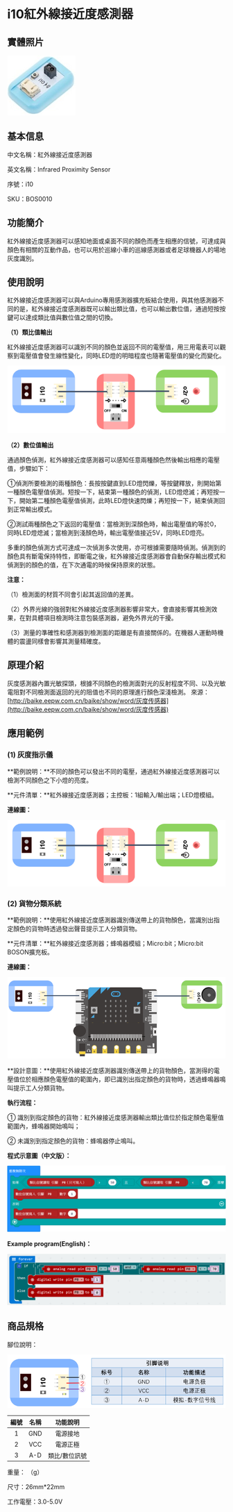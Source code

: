 # i10紅外線接近度感測器

## 實體照片

![](../../.gitbook/assets/infrared_proximity_sensor.jpg)

## 基本信息

中文名稱：紅外線接近度感測器

英文名稱：Infrared Proximity Sensor

序號：i10

SKU：BOS0010

## 功能簡介

紅外線接近度感測器可以感知地面或桌面不同的顏色而產生相應的信號，可達成與顏色有相關的互動作品，也可以用於巡線小車的巡線感測器或者足球機器人的場地灰度識別。

## 使用說明

紅外線接近度感測器可以與Arduino專用感測器擴充板結合使用，與其他感測器不同的是，紅外線接近度感測器既可以輸出類比值，也可以輸出數位值，通過短按按鍵可以達成類比值與數位值之間的切換。

**（1）類比值輸出**

紅外線接近度感測器可以識別不同的顏色並返回不同的電壓值，用三用電表可以觀察到電壓值會發生線性變化，同時LED燈的明暗程度也隨著電壓值的變化而變化。

![](../../.gitbook/assets/infrared_proximity_sensor_ui.png)

**（2）數位值輸出**

通過顏色偵測，紅外線接近度感測器可以感知任意兩種顏色然後輸出相應的電壓值，步驟如下：

①偵測所要檢測的兩種顏色：長按按鍵直到LED燈閃爍，等按鍵釋放，則開始第一種顏色電壓值偵測。短按一下，結束第一種顏色的偵測，LED燈熄滅；再短按一下，開始第二種顏色電壓值偵測，此時LED燈快速閃爍；再短按一下，結束偵測回到正常輸出模式。

②測試兩種顏色之下返回的電壓值：當檢測到深顏色時，輸出電壓值約等於0，同時LED燈熄滅；當檢測到淺顏色時，輸出電壓值接近5V，同時LED燈亮。

多重的顏色偵測方式可達成一次偵測多次使用，亦可根據需要隨時偵測。偵測到的顏色具有斷電保持特性，即斷電之後，紅外線接近度感測器會自動保存輸出模式和偵測到的顏色的值，在下次通電的時候保持原來的狀態。

**注意：**

（1）檢測面的材質不同會引起其返回值的差異。

（2）外界光線的強弱對紅外線接近度感測器影響非常大，會直接影響其檢測效果，在對具體項目檢測時注意包裝感測器，避免外界光的干擾。

（3）測量的準確性和感測器到檢測面的距離是有直接關係的。在機器人運動時機體的震盪同樣會影響其測量精確度。

## 原理介紹

灰度感測器內置光敏探頭，根據不同顏色的檢測面對光的反射程度不同、以及光敏電阻對不同檢測面返回的光的阻值也不同的原理進行顏色深淺檢測。 來源：[http://baike.eepw.com.cn/baike/show/word/灰度传感器](http://baike.eepw.com.cn/baike/show/word/灰度传感器)

## 應用範例

### \(1\) 灰度指示儀

**範例說明：**不同的顏色可以發出不同的電壓，通過紅外線接近度感測器可以檢測不同顏色之下小燈的亮度。

**元件清單：**紅外線接近度感測器；主控板：1組輸入/輸出端；LED燈模組。

**連線圖：**

![](../../.gitbook/assets/infrared_proximity_sensor_example1.png)

### \(2\) 貨物分類系統

**範例說明：**使用紅外線接近度感測器識別傳送帶上的貨物顏色，當識別出指定顏色的貨物時透過發出聲音提示工人分類貨物。

**元件清單：**紅外線接近度感測器；蜂鳴器模組；Micro:bit；Micro:bit BOSON擴充板。

**連線圖：**

![](../../.gitbook/assets/infrared_proximity_sensor_example2.png)

**設計意圖：**使用紅外線接近度感測器識別傳送帶上的貨物顏色，當測得的電壓值位於相應顏色電壓值的範圍內，即已識別出指定顏色的貨物時，透過蜂鳴器鳴叫提示工人分類貨物。

**執行流程：**

① 識別到指定顏色的貨物：紅外線接近度感測器輸出類比值位於指定顏色電壓值範圍內，蜂鳴器開始鳴叫；

② 未識別到指定顏色的貨物：蜂鳴器停止鳴叫。

**程式示意圖（中文版）：**

![](../../.gitbook/assets/infrared_proximity_sensor_prg_ch_tw.png)

**Example program\(English\)：**

![](../../.gitbook/assets/infrared_proximity_sensor_prg_en.png)

## 商品規格

腳位說明：

![](../../.gitbook/assets/infrared_proximity_sensor_spec.png)

| **編號** | **名稱** | **功能說明** |
| :---: | :---: | :---: |
| 1 | GND | 電源接地 |
| 2 | VCC | 電源正極 |
| 3 | A-D | 類比/數位訊號 |

重量： （g）

尺寸：26mm\*22mm

工作電壓：3.0-5.0V

